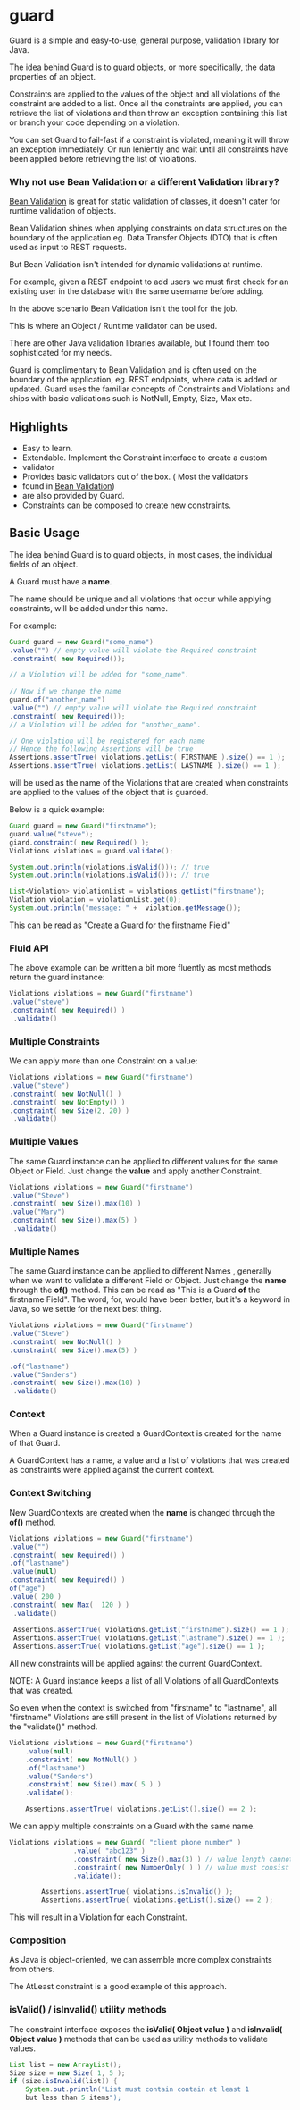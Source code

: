 # guard

Guard is a simple and easy-to-use, general purpose, validation library for Java.

The idea behind Guard is to guard objects, or more specifically, the data properties of an object.

Constraints are applied to the values of the object and all violations of the constraint are added
to a list. Once all the constraints are applied, you can retrieve the list of violations and
then throw an exception containing this list or branch your code depending on a violation.

You can set Guard to fail-fast if a constraint is violated, meaning it will throw an exception
immediately. Or run leniently and wait until all constraints have been applied before retrieving
the list of violations.

### Why not use Bean Validation or a different Validation library?

[Bean Validation](https://beanvalidation.org/) is great
for static validation of classes, it doesn't cater for runtime
validation of objects.

Bean Validation shines when applying constraints on data
structures on the boundary of the application eg.
Data Transfer Objects (DTO) that is often used as input
to REST requests.

But Bean Validation isn't intended for dynamic validations
at runtime.

For example, given a REST endpoint to add users we must first check for an existing
user in the database with the same username before adding.

In the above scenario Bean Validation isn't the tool for the job.

This is where an Object / Runtime validator can be used.

There are other Java validation libraries available, but I found
them too sophisticated for my needs.

Guard is complimentary to Bean Validation and is often used on the boundary of the application,
eg. REST endpoints, where data is added or updated.
Guard uses the familiar concepts of Constraints and Violations
and ships with basic validations such is NotNull, Empty, Size, Max etc.

## Highlights

* Easy to learn.
* Extendable. Implement the Constraint interface to create a custom
* validator
* Provides basic validators out of the box. ( Most the validators
* found in [Bean Validation](https://beanvalidation.org/))
* are also provided by Guard.
* Constraints can be composed to create new constraints.

## Basic Usage

The idea behind Guard is to guard objects, in most cases, the individual fields of an object.

A Guard must have a **name**.

The name should be unique and all violations that occur while applying constraints, will be
added under this name.

For example:

```java
Guard guard = new Guard("some_name")
.value("") // empty value will violate the Required constraint
.constraint( new Required());

// a Violation will be added for "some_name".
 
// Now if we change the name
guard.of("another_name")
.value("") // empty value will violate the Required constraint
.constraint( new Required());
// a Violation will be added for "another_name".

// One violation will be registered for each name
// Hence the following Assertions will be true
Assertions.assertTrue( violations.getList( FIRSTNAME ).size() == 1 );
Assertions.assertTrue( violations.getList( LASTNAME ).size() == 1 );
```

will be used as the name of the Violations that are
created when constraints are applied to the values of the object
that is guarded.

Below is a quick example:

```java
Guard guard = new Guard("firstname");
guard.value("steve");
giard.constraint( new Required() );
Violations violations = guard.validate();

System.out.println(violations.isValid())); // true
System.out.println(violations.isValid())); // true

List<Violation> violationList = violations.getList("firstname");
Violation violation = violationList.get(0);
System.out.println("message: " +  violation.getMessage());
```

This can be read as "Create a Guard for the firstname Field"

### Fluid API

The above example can be written a bit more fluently as most
methods return the guard instance:

```java
Violations violations = new Guard("firstname")
.value("steve")
.constraint( new Required() )
 .validate()
```

### Multiple Constraints

We can apply more than one Constraint on a value:

```java
Violations violations = new Guard("firstname")
.value("steve")
.constraint( new NotNull() )
.constraint( new NotEmpty() )
.constraint( new Size(2, 20) )
 .validate()
```

### Multiple Values

The same Guard instance can be applied to different values
for the same Object or Field.
Just change the **value** and apply another Constraint.

```java
Violations violations = new Guard("firstname")
.value("Steve")
.constraint( new Size().max(10) )
.value("Mary")
.constraint( new Size().max(5) )
 .validate()
```

### Multiple Names

The same Guard instance can be applied to different Names
, generally when we want to validate a different Field or
Object.
Just change the **name** through the **of()** method.
This can be read as "This is a Guard **of** the firstname Field".
The word, for, would have been better, but it's a keyword in Java,
so we settle for the next best thing.

```java
Violations violations = new Guard("firstname")
.value("Steve")
.constraint( new NotNull() )
.constraint( new Size().max(5) )

.of("lastname")
.value("Sanders")
.constraint( new Size().max(10) )
 .validate()
```

### Context

When a Guard instance is created a GuardContext is created
for the name of that Guard.

A GuardContext has a name, a value and a
list of violations that was created as constraints were applied
against the current context.

### Context Switching

New GuardContexts are created when the **name** is changed
through the **of()** method.

```java
Violations violations = new Guard("firstname")
.value("")
.constraint( new Required() )
.of("lastname")
.value(null)
.constraint( new Required() )
of("age")
.value( 200 )
.constraint( new Max(  120 ) )
 .validate()
 
 Assertions.assertTrue( violations.getList("firstname").size() == 1 );
 Assertions.assertTrue( violations.getList("lastname").size() == 1 );
 Assertions.assertTrue( violations.getList("age").size() == 1 );
```

All new constraints will be applied against the current
GuardContext.

NOTE: A Guard instance keeps a list of all Violations of all
GuardContexts that was created.

So even when the context is switched from "firstname" to "lastname",
all "firstname" Violations are still present in the list of
Violations returned by the "validate()" method.

```java
Violations violations = new Guard("firstname")
    .value(null)
    .constraint( new NotNull() )
    .of("lastname")
    .value("Sanders")
    .constraint( new Size().max( 5 ) )
    .validate();

    Assertions.assertTrue( violations.getList().size() == 2 ); 
```

We can apply multiple constraints on a Guard with the same
name.

```java
Violations violations = new Guard( "client phone number" )
                .value( "abc123" )
                .constraint( new Size().max(3) ) // value length cannot be greater than 3
                .constraint( new NumberOnly( ) ) // value must consist of numbers only
                .validate();

        Assertions.assertTrue( violations.isInvalid() );
        Assertions.assertTrue( violations.getList().size() == 2 );
```

This will result in a Violation for each Constraint.

### Composition

As Java is object-oriented, we can assemble more complex constraints from
others.

The AtLeast constraint is a good example of this approach.

### isValid() / isInvalid() utility methods

The constraint interface exposes the __isValid( Object value )__  and
__isInvalid( Object value )__ methods that can be used as utility methods
to validate values.

``` java
List list = new ArrayList();
Size size = new Size( 1, 5 );
if (size.isInvalid(list)) {
    System.out.println("List must contain contain at least 1 
    but less than 5 items");
```

